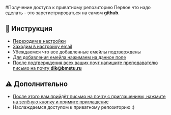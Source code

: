 #Получение доступа к приватному репозиторию
Первое что надо сделать - это зарегистрироваться на самом **github**.

## 💬 Инструкция
- [Переходим в настройки](https://media.discordapp.net/attachments/546238807838687242/786940512551567380/unknown.png?width=134&height=288)
- [Заходим в настройку email](https://github.com/settings/emails)
- Убеждаемся что все добавленные емейлы подтверждены
- [Для добавления емейла нажимаем на данное поле](https://media.discordapp.net/attachments/546238807838687242/786941442333343814/unknown.png?width=626&height=282)
- [После подтверждения всех ваших почт напишите преподавателю письмо на почту **dik@bmstu.ru**](https://media.discordapp.net/attachments/546238807838687242/786942046040490024/unknown.png?width=271&height=99)

## ⚠️ Дополнительно
- [После этого вам прийдёт письмо на почту с приглашением, нажмите на зелёную кнопку и примите приглашение](https://media.discordapp.net/attachments/546238807838687242/786942482638045224/unknown.png?width=444&height=209)
- Наслаждаемся доступом к приватному репозиторию :)
